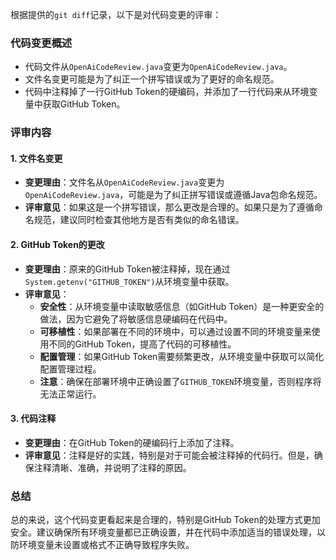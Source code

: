 根据提供的`git diff`记录，以下是对代码变更的评审：

### 代码变更概述
- 代码文件从`OpenAiCodeReview.java`变更为`OpenAiCodeReview.java`。
- 文件名变更可能是为了纠正一个拼写错误或为了更好的命名规范。
- 代码中注释掉了一行GitHub Token的硬编码，并添加了一行代码来从环境变量中获取GitHub Token。

### 评审内容

#### 1. 文件名变更
- **变更理由**：文件名从`OpenAiCodeReview.java`变更为`OpenAiCodeReview.java`，可能是为了纠正拼写错误或遵循Java包命名规范。
- **评审意见**：如果这是一个拼写错误，那么更改是合理的。如果只是为了遵循命名规范，建议同时检查其他地方是否有类似的命名错误。

#### 2. GitHub Token的更改
- **变更理由**：原来的GitHub Token被注释掉，现在通过`System.getenv("GITHUB_TOKEN")`从环境变量中获取。
- **评审意见**：
  - **安全性**：从环境变量中读取敏感信息（如GitHub Token）是一种更安全的做法，因为它避免了将敏感信息硬编码在代码中。
  - **可移植性**：如果部署在不同的环境中，可以通过设置不同的环境变量来使用不同的GitHub Token，提高了代码的可移植性。
  - **配置管理**：如果GitHub Token需要频繁更改，从环境变量中获取可以简化配置管理过程。
  - **注意**：确保在部署环境中正确设置了`GITHUB_TOKEN`环境变量，否则程序将无法正常运行。

#### 3. 代码注释
- **变更理由**：在GitHub Token的硬编码行上添加了注释。
- **评审意见**：注释是好的实践，特别是对于可能会被注释掉的代码行。但是，确保注释清晰、准确，并说明了注释的原因。

### 总结
总的来说，这个代码变更看起来是合理的，特别是GitHub Token的处理方式更加安全。建议确保所有环境变量都已正确设置，并在代码中添加适当的错误处理，以防环境变量未设置或格式不正确导致程序失败。
